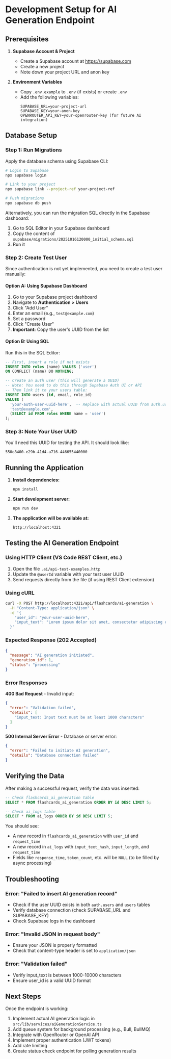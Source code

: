 # Development Setup for AI Generation Endpoint

## Prerequisites

1. **Supabase Account & Project**
   - Create a Supabase account at https://supabase.com
   - Create a new project
   - Note down your project URL and anon key

2. **Environment Variables**
   - Copy `.env.example` to `.env` (if exists) or create `.env`
   - Add the following variables:
     ```
     SUPABASE_URL=your-project-url
     SUPABASE_KEY=your-anon-key
     OPENROUTER_API_KEY=your-openrouter-key (for future AI integration)
     ```

## Database Setup

### Step 1: Run Migrations

Apply the database schema using Supabase CLI:

```bash
# Login to Supabase
npx supabase login

# Link to your project
npx supabase link --project-ref your-project-ref

# Push migrations
npx supabase db push
```

Alternatively, you can run the migration SQL directly in the Supabase dashboard:
1. Go to SQL Editor in your Supabase dashboard
2. Copy the content of `supabase/migrations/20251016120000_initial_schema.sql`
3. Run it

### Step 2: Create Test User

Since authentication is not yet implemented, you need to create a test user manually:

#### Option A: Using Supabase Dashboard

1. Go to your Supabase project dashboard
2. Navigate to **Authentication > Users**
3. Click "Add User"
4. Enter an email (e.g., `test@example.com`)
5. Set a password
6. Click "Create User"
7. **Important:** Copy the user's UUID from the list

#### Option B: Using SQL

Run this in the SQL Editor:

```sql
-- First, insert a role if not exists
INSERT INTO roles (name) VALUES ('user')
ON CONFLICT (name) DO NOTHING;

-- Create an auth user (this will generate a UUID)
-- Note: You need to do this through Supabase Auth UI or API
-- Then link it to your users table:
INSERT INTO users (id, email, role_id)
VALUES (
  'your-auth-user-uuid-here',  -- Replace with actual UUID from auth.users
  'test@example.com',
  (SELECT id FROM roles WHERE name = 'user')
);
```

### Step 3: Note Your User UUID

You'll need this UUID for testing the API. It should look like:
```
550e8400-e29b-41d4-a716-446655440000
```

## Running the Application

1. **Install dependencies:**
   ```bash
   npm install
   ```

2. **Start development server:**
   ```bash
   npm run dev
   ```

3. **The application will be available at:**
   ```
   http://localhost:4321
   ```

## Testing the AI Generation Endpoint

### Using HTTP Client (VS Code REST Client, etc.)

1. Open the file `.ai/api-test-examples.http`
2. Update the `@userId` variable with your test user UUID
3. Send requests directly from the file (if using REST Client extension)

### Using cURL

```bash
curl -X POST http://localhost:4321/api/flashcards/ai-generation \
  -H "Content-Type: application/json" \
  -d '{
    "user_id": "your-user-uuid-here",
    "input_text": "Lorem ipsum dolor sit amet, consectetur adipiscing elit... (at least 1000 characters)"
  }'
```

### Expected Response (202 Accepted)

```json
{
  "message": "AI generation initiated",
  "generation_id": 1,
  "status": "processing"
}
```

### Error Responses

**400 Bad Request** - Invalid input:
```json
{
  "error": "Validation failed",
  "details": [
    "input_text: Input text must be at least 1000 characters"
  ]
}
```

**500 Internal Server Error** - Database or server error:
```json
{
  "error": "Failed to initiate AI generation",
  "details": "Database connection failed"
}
```

## Verifying the Data

After making a successful request, verify the data was inserted:

```sql
-- Check flashcards_ai_generation table
SELECT * FROM flashcards_ai_generation ORDER BY id DESC LIMIT 5;

-- Check ai_logs table
SELECT * FROM ai_logs ORDER BY id DESC LIMIT 5;
```

You should see:
- A new record in `flashcards_ai_generation` with `user_id` and `request_time`
- A new record in `ai_logs` with `input_text_hash`, `input_length`, and `request_time`
- Fields like `response_time`, `token_count`, etc. will be `NULL` (to be filled by async processing)

## Troubleshooting

### Error: "Failed to insert AI generation record"

- Check if the user UUID exists in both `auth.users` and `users` tables
- Verify database connection (check SUPABASE_URL and SUPABASE_KEY)
- Check Supabase logs in the dashboard

### Error: "Invalid JSON in request body"

- Ensure your JSON is properly formatted
- Check that content-type header is set to `application/json`

### Error: "Validation failed"

- Verify input_text is between 1000-10000 characters
- Ensure user_id is a valid UUID format

## Next Steps

Once the endpoint is working:

1. Implement actual AI generation logic in `src/lib/services/aiGenerationService.ts`
2. Add queue system for background processing (e.g., Bull, BullMQ)
3. Integrate with OpenRouter or OpenAI API
4. Implement proper authentication (JWT tokens)
5. Add rate limiting
6. Create status check endpoint for polling generation results


